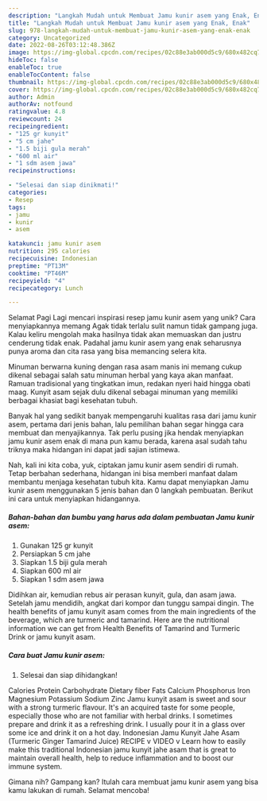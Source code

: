 ```yaml
---
description: "Langkah Mudah untuk Membuat Jamu kunir asem yang Enak, Enak"
title: "Langkah Mudah untuk Membuat Jamu kunir asem yang Enak, Enak"
slug: 978-langkah-mudah-untuk-membuat-jamu-kunir-asem-yang-enak-enak
category: Uncategorized
date: 2022-08-26T03:12:48.386Z
image: https://img-global.cpcdn.com/recipes/02c88e3ab000d5c9/680x482cq70/jamu-kunir-asem-foto-resep-utama.jpg
hideToc: false
enableToc: true
enableTocContent: false
thumbnail: https://img-global.cpcdn.com/recipes/02c88e3ab000d5c9/680x482cq70/jamu-kunir-asem-foto-resep-utama.jpg
cover: https://img-global.cpcdn.com/recipes/02c88e3ab000d5c9/680x482cq70/jamu-kunir-asem-foto-resep-utama.jpg
author: Admin
authorAv: notfound
ratingvalue: 4.8
reviewcount: 24
recipeingredient:
- "125 gr kunyit"
- "5 cm jahe"
- "1.5 biji gula merah"
- "600 ml air"
- "1 sdm asem jawa"
recipeinstructions:

- "Selesai dan siap dinikmati!"
categories:
- Resep
tags:
- jamu
- kunir
- asem

katakunci: jamu kunir asem 
nutrition: 295 calories
recipecuisine: Indonesian
preptime: "PT13M"
cooktime: "PT46M"
recipeyield: "4"
recipecategory: Lunch

---
```



Selamat Pagi Lagi mencari inspirasi resep jamu kunir asem yang unik? Cara menyiapkannya memang Agak tidak terlalu sulit namun tidak gampang juga. Kalau keliru mengolah maka hasilnya tidak akan memuaskan dan justru cenderung tidak enak. Padahal jamu kunir asem yang enak seharusnya punya aroma dan cita rasa yang bisa memancing selera kita.


Minuman berwarna kuning dengan rasa asam manis ini memang cukup dikenal sebagai salah satu minuman herbal yang kaya akan manfaat. Ramuan tradisional yang tingkatkan imun, redakan nyeri haid hingga obati maag. Kunyit asam sejak dulu dikenal sebagai minuman yang memiliki berbagai khasiat bagi kesehatan tubuh.

Banyak hal yang sedikit banyak mempengaruhi kualitas rasa dari jamu kunir asem, pertama dari jenis bahan, lalu pemilihan bahan segar hingga cara membuat dan menyajikannya. Tak perlu pusing jika hendak menyiapkan jamu kunir asem enak di mana pun kamu berada, karena asal sudah tahu triknya maka hidangan ini dapat jadi sajian istimewa.


Nah, kali ini kita coba, yuk, ciptakan jamu kunir asem sendiri di rumah. Tetap berbahan sederhana, hidangan ini bisa memberi manfaat dalam membantu menjaga kesehatan tubuh kita. Kamu dapat menyiapkan Jamu kunir asem menggunakan 5 jenis bahan dan 0 langkah pembuatan. Berikut ini cara untuk menyiapkan hidangannya.

<!--inarticleads1-->

##### Bahan-bahan dan bumbu yang harus ada dalam pembuatan Jamu kunir asem:

1. Gunakan 125 gr kunyit
1. Persiapkan 5 cm jahe
1. Siapkan 1.5 biji gula merah
1. Siapkan 600 ml air
1. Siapkan 1 sdm asem jawa


Didihkan air, kemudian rebus air perasan kunyit, gula, dan asam jawa. Setelah jamu mendidih, angkat dari kompor dan tunggu sampai dingin. The health benefits of jamu kunyit asam comes from the main ingredients of the beverage, which are turmeric and tamarind. Here are the nutritional information we can get from Health Benefits of Tamarind and Turmeric Drink or jamu kunyit asam. 

<!--inarticleads2-->

##### Cara buat Jamu kunir asem:


1. Selesai dan siap dihidangkan!

Calories Protein Carbohydrate Dietary fiber Fats Calcium Phosphorus Iron Magnesium Potassium Sodium Zinc Jamu kunyit asam is sweet and sour with a strong turmeric flavour. It&#39;s an acquired taste for some people, especially those who are not familiar with herbal drinks. I sometimes prepare and drink it as a refreshing drink. I usually pour it in a glass over some ice and drink it on a hot day. Indonesian Jamu Kunyit Jahe Asam (Turmeric Ginger Tamarind Juice) RECIPE v VIDEO v Learn how to easily make this traditional Indonesian jamu kunyit jahe asam that is great to maintain overall health, help to reduce inflammation and to boost our immune system. 

Gimana nih? Gampang kan? Itulah cara membuat jamu kunir asem yang bisa kamu lakukan di rumah. Selamat mencoba!

